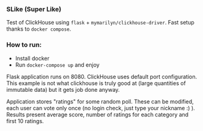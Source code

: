 ### SLike (Super Like)

Test of ClickHouse using `flask` + `mymarilyn/clickhouse-driver`. Fast setup thanks 
to `docker compose`.

### How to run:

- Install docker
- Run `docker-compose up` and enjoy

Flask application runs on 8080. ClickHouse uses default port configuration. This example is not 
what clickhouse is truly good at (large quantities of immutable data) but it gets job done anyway.

Application stores "ratings" for some random poll. These can be modified, each user can vote only
once (no login check, just type your nickname :) ). Results present average score, number of 
ratings for each category and first 10 ratings. 
